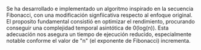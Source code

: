 Se ha desarrollado e implementado un algoritmo inspirado en la secuencia Fibonacci, con una modificación signfiicativa respecto al enfoque original. El proposito fundamental consistió en optimizar el rendimiento, procurando conseguir una complejidad temporal asintótica de 0(log(n)). Esta adecuación nos asegura un tiempo de ejecución reducido, especialmente notable conforme el valor de "n" (el exponente de Fibonacci) incrementa.
